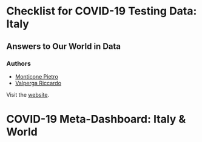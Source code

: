# Checklist for COVID-19 Testing Data: Italy
## Answers to Our World in Data

### Authors 
* [Monticone Pietro](https://github.com/pitmonticone)
* [Valperga Riccardo](https://github.com/Ricvalp)

Visit the [website](https://pitmonticone.github.io/covid-italy/owid-testing-italy.html).

# COVID-19 Meta-Dashboard: Italy & World
